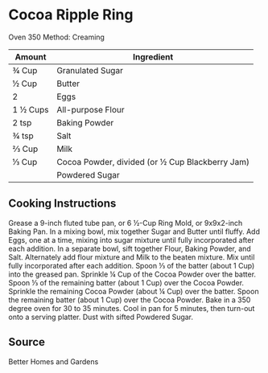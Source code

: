 # Cocoa Ripple Ring

Oven 350
Method: Creaming

|Amount|Ingredient|
|----|----|
¾ Cup | Granulated Sugar
½ Cup | Butter
2 | Eggs
1 ½ Cups | All-purpose Flour
2 tsp | Baking Powder
¾ tsp | Salt
⅔ Cup | Milk
⅓ Cup | Cocoa Powder, divided (or ½ Cup Blackberry Jam)
|| Powdered Sugar

## Cooking Instructions

Grease a 9-inch fluted tube pan, or 6 ½-Cup Ring Mold, or 9x9x2-inch Baking Pan.
In a mixing bowl, mix together Sugar and Butter until fluffy.
Add Eggs, one at a time, mixing into sugar mixture until fully incorporated after each addition.
In a separate bowl, sift together Flour, Baking Powder, and Salt.
Alternately add flour mixture and Milk to the beaten mixture.
Mix until fully incorporated after each addition.
Spoon ⅓ of the batter (about 1 Cup) into the greased pan.
Sprinkle ¼ Cup of the Cocoa Powder over the batter.
Spoon ⅓ of the remaining batter (about 1 Cup) over the Cocoa Powder.
Sprinkle the remaining Cocoa Powder (about ¼ Cup) over the batter.
Spoon the remaining batter (about 1 Cup) over the Cocoa Powder.
Bake in a 350 degree oven for 30 to 35 minutes.
Cool in pan for 5 minutes, then turn-out onto a serving platter.
Dust with sifted Powdered Sugar.


## Source
Better Homes and Gardens